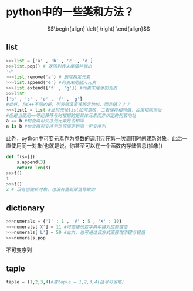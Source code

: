 # python中的一些类和方法？

```math
\begin{align}
\left{

\right}
\end{align}
```



## list

```python
>>>list = ['a' , 'b' , 'c' , 'd']
>>>list.pop() # 返回列表末尾值并弹出
'd'
>>>list.remove('a') # 删除指定元素
>>>list.append('e') #列表末尾插入元素
>>>list.extend(['f' , 'g']) #列表末尾添加列表
>>>list
['b' , 'c' , 'e' , 'f' , 'g']
#此外，与C++不同的是，列表赋值直接绑定地址，而非值？？？
>>>list1 = list #此时无论list如何更改，二者储存相同值，占用相同地址
#但是当使用==等运算符号时根据的是具体元素而非绑定的列表地址
a == b #检查两可变序列元素是否相同
a is b #检查两可变序列是否绑定到同一可变序列
```

此外，python中可变元素作为参数的调用只在第一次调用时创建新对象，此后一直使用同一对象(也就是说，你甚至可以在一个函数内存储信息(抽象))

```python
def f(s=[]):
    s.append(3)
    return len(s)
>>>f()
1
>>>f()
2 # 没有创建新对象，也没有重新赋值导致的
```



## dictionary

```python
>>>numerals = {'I' : 1 , 'V' : 5 , 'X' : 10}
>>>numerals['X'] = 11 #可直接改变字典中键对应的键值
>>>numerals['L'] = 50 #此外，也可通过该方式直接增添键与键值
>>>numerals.pop
```

不可变序列

## taple

```python
taple = (1,2,3,4)#或taple = 1,2,3,4(括号可省略)

```

